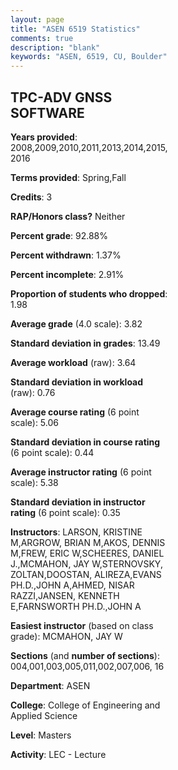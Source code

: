 ```yaml
---
layout: page
title: "ASEN 6519 Statistics"
comments: true
description: "blank"
keywords: "ASEN, 6519, CU, Boulder"
--- 
```

<head>
<script src="https://ajax.googleapis.com/ajax/libs/jquery/2.1.3/jquery.min.js"></script>
<script src="https://dl.dropboxusercontent.com/s/pc42nxpaw1ea4o9/highcharts.js?dl=0"></script>
<!-- <script src="../assets/js/highcharts.js"></script> -->
<style type="text/css">@font-face {
	font-family: "Bebas Neue";
	src: url(https://www.filehosting.org/file/details/544349/BebasNeue%20Regular.otf) format("opentype");
	}
	h1.Bebas { 
		font-family: "Bebas Neue", Verdana, Tahoma;
	}
</style>
</head>
<body>
	<div id="container" style="float: right; width: 45%; height: 88%; margin-left: 2.5%; margin-right: 2.5%;"></div>
	<script language="JavaScript">
		$(document).ready(function() {
		var chart = {type: 'column'};
		var title = {text: 'Grade Distribution'};
		var xAxis = {categories: ['A','B','C','D','F'],crosshair: true};
		var yAxis = {min: 0,title: {text: 'Percentage'}};
		var tooltip = {headerFormat: '<center><b><span style="font-size:20px">{point.key}</span></b></center>',
		               pointFormat: '<td style="padding:0"><b>{point.y:.1f}%</b></td>',
		               footerFormat: '</table>',shared: true,useHTML: true};
		var plotOptions = {column: {pointPadding: 0.0,borderWidth: 0}};  
		var credits = {enabled: false};var series= [{name: 'Percent',data: [89.43,9.69,0.44,0.0,0.44,]}];
		var json = {};
		json.chart = chart;
		json.title = title;
		json.tooltip = tooltip;
		json.xAxis = xAxis;
		json.yAxis = yAxis;  
		json.series = series;
		json.plotOptions = plotOptions;  
		json.credits = credits;
		$('#container').highcharts(json);
	});
	</script>
</body>
			   
## TPC-ADV GNSS SOFTWARE

**Years provided**: 2008,2009,2010,2011,2013,2014,2015,2016

**Terms provided**: Spring,Fall

**Credits**: 3

**RAP/Honors class?** Neither

**Percent grade**: 92.88%

**Percent withdrawn**: 1.37%

**Percent incomplete**: 2.91%

**Proportion of students who dropped**: 1.98

**Average grade** (4.0 scale): 3.82

**Standard deviation in grades**: 13.49

**Average workload** (raw): 3.64

**Standard deviation in workload** (raw): 0.76

**Average course rating** (6 point scale): 5.06

**Standard deviation in course rating** (6 point scale): 0.44

**Average instructor rating** (6 point scale): 5.38

**Standard deviation in instructor rating** (6 point scale): 0.35

**Instructors**: LARSON, KRISTINE M,ARGROW, BRIAN M,AKOS, DENNIS M,FREW, ERIC W,SCHEERES, DANIEL J.,MCMAHON, JAY W,STERNOVSKY, ZOLTAN,DOOSTAN, ALIREZA,EVANS PH.D.,JOHN A,AHMED, NISAR RAZZI,JANSEN, KENNETH E,FARNSWORTH PH.D.,JOHN A

**Easiest instructor** (based on class grade): MCMAHON, JAY W

**Sections** (and **number of sections**): 004,001,003,005,011,002,007,006, 16

**Department**: ASEN

**College**: College of Engineering and Applied Science

**Level**: Masters

**Activity**: LEC - Lecture